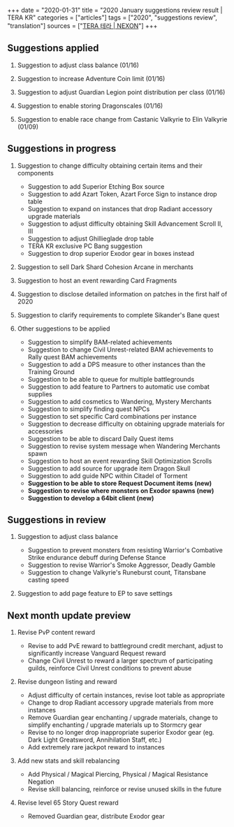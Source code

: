 +++
date = "2020-01-31"
title = "2020 January suggestions review result | TERA KR"
categories = ["articles"]
tags = ["2020", "suggestions review", "translation"]
sources = ["[TERA 테라 | NEXON](http://tera.nexon.com/news/gmnote/View.aspx?n4PageNo=4&n4ArticleSN=459)"]
+++

## Suggestions applied

1. Suggestion to adjust class balance (01/16)

2. Suggestion to increase Adventure Coin limit (01/16)

3. Suggestion to adjust Guardian Legion point distribution per class (01/16)

4. Suggestion to enable storing Dragonscales (01/16)

5. Suggestion to enable race change from Castanic Valkyrie to Elin Valkyrie  (01/09)

## Suggestions in progress

1. Suggestion to change difficulty obtaining certain items and their components

    - Suggestion to add Superior Etching Box source
    - Suggestion to add Azart Token, Azart Force Sign to instance drop table
    - Suggestion to expand on instances that drop Radiant accessory upgrade materials
    - Suggestion to adjust difficulty obtaining Skill Advancement Scroll II, III
    - Suggestion to adjust Ghillieglade drop table
    - TERA KR exclusive PC Bang suggestion
    - Suggestion to drop superior Exodor gear in boxes instead

2. Suggestion to sell Dark Shard Cohesion Arcane in merchants

3. Suggestion to host an event rewarding Card Fragments

4. Suggestion to disclose detailed information on patches in the first half of 2020

5. Suggestion to clarify requirements to complete Sikander's Bane quest

6. Other suggestions to be applied

    - Suggestion to simplify BAM-related achievements
    - Suggestion to change Civil Unrest-related BAM achievements to Rally quest BAM achievements
    - Suggestion to add a DPS measure to other instances than the Training Ground
    - Suggestion to be able to queue for multiple battlegrounds
    - Suggestion to add feature to Partners to automatic use combat supplies
    - Suggestion to add cosmetics to Wandering, Mystery Merchants
    - Suggestion to simplify finding quest NPCs
    - Suggestion to set specific Card combinations per instance
    - Suggestion to decrease difficulty on obtaining upgrade materials for accessories
    - Suggestion to be able to discard Daily Quest items
    - Suggestion to revise system message when Wandering Merchants spawn
    - Suggestion to host an event rewarding Skill Optimization Scrolls
    - Suggestion to add source for upgrade item Dragon Skull
    - Suggestion to add guide NPC within Citadel of Torment
    - **Suggestion to be able to store Request Document items (new)**
    - **Suggestion to revise where monsters on Exodor spawns (new)**
    - **Suggestion to develop a 64bit client (new)**

## Suggestions in review

1. Suggestion to adjust class balance

    - Suggestion to prevent monsters from resisting Warrior's Combative Strike endurance debuff during Defense Stance
    - Suggestion to revise Warrior's Smoke Aggressor, Deadly Gamble
    - Suggestion to change Valkyrie's Runeburst count, Titansbane casting speed

2. Suggestion to add page feature to EP to save settings

## Next month update preview

1. Revise PvP content reward

    - Revise to add PvE reward to battleground credit merchant, adjust to significantly increase Vanguard Request reward
    - Change Civil Unrest to reward a larger spectrum of participating guilds, reinforce Civil Unrest conditions to prevent abuse

2. Revise dungeon listing and reward

    - Adjust difficulty of certain instances, revise loot table as appropriate
    - Change to drop Radiant accessory upgrade materials from more instances
    - Remove Guardian gear enchanting / upgrade materials, change to simplify enchanting / upgrade materials up to Stormcry gear
    - Revise to no longer drop inappropriate superior Exodor gear (eg. Dark Light Greatsword, Annihilation Staff, etc.)
    - Add extremely rare jackpot reward to instances

3. Add new stats and skill rebalancing

    - Add Physical / Magical Piercing, Physical / Magical Resistance Negation
    - Revise skill balancing, reinforce or revise unused skills in the future

4. Revise level 65 Story Quest reward

    - Removed Guardian gear, distribute Exodor gear
